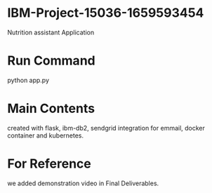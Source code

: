 # IBM-Project-15036-1659593454
Nutrition assistant Application

# Run Command
python app.py 

# Main Contents
created with flask, ibm-db2, sendgrid integration for emmail, docker container and kubernetes.

# For Reference 
we added demonstration video in Final Deliverables.

